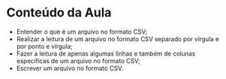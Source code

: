 # Conteúdo da Aula

- Entender o que é um arquivo no formato CSV;
- Realizar a leitura de um arquivo no formato CSV separado por vírgula e por ponto e vírgula;
- Fazer a leitura de apenas algumas linhas e também de colunas específicas de um arquivo no formato CSV;
- Escrever um arquivo no formato CSV.
